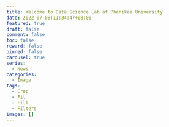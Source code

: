 ```yaml
---
title: Welcome to Data Science Lab at Phenikaa University
date: 2022-07-08T11:34:47+08:00
featured: true
draft: false
comment: false
toc: false
reward: false
pinned: false
carousel: true
series:
  - News
categories:
  - Image
tags:
  - Crop
  - Fit
  - Fill
  - Filters
images: []
---
```


